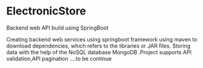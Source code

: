 # ElectronicStore
Backend web API build using SpringBoot

Creating backend web services using springboot framework using maven to download dependencies, which refers to the libraries or JAR files. 
Storing data with the help of the NoSQL database MongoDB .Project supports API validation,API pagination ....to be continue
